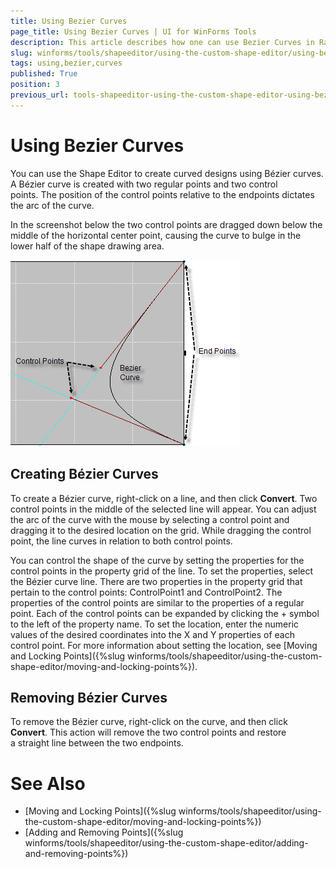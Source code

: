 ```yaml
---
title: Using Bezier Curves
page_title: Using Bezier Curves | UI for WinForms Tools
description: This article describes how one can use Bezier Curves in RadShapeEditor.
slug: winforms/tools/shapeeditor/using-the-custom-shape-editor/using-bezier-curves
tags: using,bezier,curves
published: True
position: 3
previous_url: tools-shapeeditor-using-the-custom-shape-editor-using-bezier-curves
---
```


# Using Bezier Curves

You can use the Shape Editor to create curved designs using Bézier curves. A Bézier curve is created with two regular points and two control points. The position of the control points relative to the endpoints dictates the arc of the curve. 

In the screenshot below the two control points are dragged down below the middle of the horizontal center point, causing the curve to bulge in the lower half of the shape drawing area.

![tools-shapeeditor-using-the-custom-shape-editor-using-bezier-curves 001](images/tools-shapeeditor-using-the-custom-shape-editor-using-bezier-curves001.png)

## Creating Bézier Curves

To create a Bézier curve, right-click on a line, and then click __Convert__. Two control points in the middle of the selected line will appear. You can adjust the arc of the curve with the mouse by selecting a control point and dragging it to the desired location on the grid. While dragging the control point, the line curves in relation to both control points.  

You can control the shape of the curve by setting the properties for the control points in the property grid of the line. To set the properties, select the Bézier curve line. There are two properties in the property grid that pertain to the control points: ControlPoint1 and ControlPoint2. The properties of the control points are similar to the properties of a regular point. Each of the control points can be expanded by clicking the + symbol to the left of the property name. To set the location, enter the numeric values of the desired coordinates into the X and Y properties of each control point. For more information about setting the location, see [Moving and Locking Points]({%slug winforms/tools/shapeeditor/using-the-custom-shape-editor/moving-and-locking-points%}).

## Removing Bézier Curves

To remove the Bézier curve, right-click on the curve, and then click __Convert__. This action will remove the two control points and restore a straight line between the two endpoints.

# See Also

* [Moving and Locking Points]({%slug winforms/tools/shapeeditor/using-the-custom-shape-editor/moving-and-locking-points%})
* [Adding and Removing Points]({%slug  winforms/tools/shapeeditor/using-the-custom-shape-editor/adding-and-removing-points%})